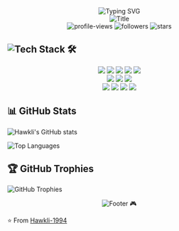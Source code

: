 <div align="center">
  <img src="https://readme-typing-svg.herokuapp.com?font=Fira+Code&weight=700&size=40&pause=1000&color=FFD700&background=000000&center=true&vCenter=true&width=1200&height=80&lines=Hello%2C+I'm+Hawkli!;Cyberpunk+Developer" alt="Typing SVG" />
</div>

<div align="center">
  <img src="https://readme-typing-svg.herokuapp.com?font=Orbitron&size=25&duration=4000&pause=1000&color=FF4500&background=000000&center=true&vCenter=true&width=1200&height=80&lines=%F0%9F%9A%80+Full+Stack+Developer+%7C+Cloud+Native+Enthusiast+%7C+Open+Source+Contributor" alt="Title" />
</div>

<div align="center">
  <img src="https://komarev.com/ghpvc/?username=hawkli-1994&label=Profile%20views&color=FFD700&style=flat" alt="profile-views">
  <img src="https://img.shields.io/github/followers/hawkli-1994?style=social" alt="followers">
  <img src="https://img.shields.io/github/stars/hawkli-1994?style=social" alt="stars">
</div>

## <img src="https://readme-typing-svg.herokuapp.com?font=Orbitron&size=20&duration=4000&pause=1000&color=FFD700&background=000000&vCenter=true&width=150&height=20&lines=Tech+Stack" alt="Tech Stack" /> 🛠️

<div align="center">
  <img src="https://img.shields.io/badge/-Python-3776AB?style=for-the-badge&logo=Python&logoColor=FFD700&color=000000" />
  <img src="https://img.shields.io/badge/-JavaScript-F7DF1E?style=for-the-badge&logo=JavaScript&logoColor=FFD700&color=000000" />
  <img src="https://img.shields.io/badge/-TypeScript-3178C6?style=for-the-badge&logo=TypeScript&logoColor=FFD700&color=000000" />
  <img src="https://img.shields.io/badge/-Go-00ADD8?style=for-the-badge&logo=Go&logoColor=FFD700&color=000000" />
  <img src="https://img.shields.io/badge/-Rust-000000?style=for-the-badge&logo=Rust&logoColor=FFD700&color=000000" />
</div>

<div align="center">
  <img src="https://img.shields.io/badge/-React-61DAFB?style=for-the-badge&logo=React&logoColor=FFD700&color=000000" />
  <img src="https://img.shields.io/badge/-Vue.js-4FC08D?style=for-the-badge&logo=Vue.js&logoColor=FFD700&color=000000" />
  <img src="https://img.shields.io/badge/-Next.js-000000?style=for-the-badge&logo=Next.js&logoColor=FFD700&color=000000" />
</div>

<div align="center">
  <img src="https://img.shields.io/badge/-Docker-2496ED?style=for-the-badge&logo=Docker&logoColor=FFD700&color=000000" />
  <img src="https://img.shields.io/badge/-Kubernetes-326CE5?style=for-the-badge&logo=Kubernetes&logoColor=FFD700&color=000000" />
  <img src="https://img.shields.io/badge/-AWS-232F3E?style=for-the-badge&logo=Amazon-AWS&logoColor=FFD700&color=000000" />
  <img src="https://img.shields.io/badge/-GCP-4285F4?style=for-the-badge&logo=Google-Cloud&logoColor=FFD700&color=000000" />
</div>

## 📊 GitHub Stats
![Hawkli's GitHub stats](https://github-readme-stats.vercel.app/api?username=hawkli-1994&show_icons=true&theme=dark&hide_border=true&title_color=FFD700&icon_color=FF4500&text_color=FFD700&bg_color=000000)

![Top Languages](https://github-readme-stats.vercel.app/api/top-langs/?username=hawkli-1994&layout=compact&theme=dark&hide_border=true&title_color=FFD700&text_color=FFD700&bg_color=000000)

## 🏆 GitHub Trophies
![GitHub Trophies](https://github-profile-trophy.vercel.app/?username=hawkli-1994&theme=darkhub&no-frame=true&column=3&color=FFD700&background=000000)

<div align="center">
  <img src="https://readme-typing-svg.herokuapp.com?font=Orbitron&size=20&duration=4000&pause=1000&color=FFD700&background=000000&center=true&vCenter=true&width=400&height=30&lines=Happy+Coding+in+the+Cyber+World!" alt="Footer" /> 🎮
</div>

⭐️ From [Hawkli-1994](https://github.com/hawkli-1994)
